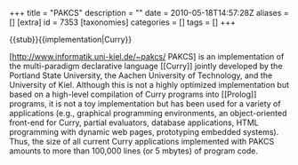 +++
title = "PAKCS"
description = ""
date = 2010-05-18T14:57:28Z
aliases = []
[extra]
id = 7353
[taxonomies]
categories = []
tags = []
+++

{{stub}}{{implementation|Curry}}

[http://www.informatik.uni-kiel.de/~pakcs/ PAKCS] is an implementation of the multi-paradigm declarative language [[Curry]] jointly developed by the Portland State University, the Aachen University of Technology, and the University of Kiel. Although this is not a highly optimized implementation but based on a high-level compilation of Curry programs into [[Prolog]] programs, it is not a toy implementation but has been used for a variety of applications (e.g., graphical programming environments, an object-oriented front-end for Curry, partial evaluators, database applications, HTML programming with dynamic web pages, prototyping embedded systems). Thus, the size of all current Curry applications implemented with PAKCS amounts to more than 100,000 lines (or 5 mbytes) of program code.
